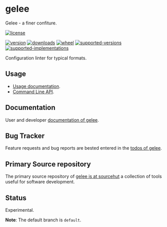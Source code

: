 # gelee

Gelee - a finer confiture.

[![license](https://img.shields.io/github/license/sthagen/solid-umbrella.svg?style=flat)](https://github.com/sthagen/solid-umbrella/blob/default/LICENSE)

[![version](https://img.shields.io/pypi/v/gelee.svg?style=flat)](https://pypi.python.org/pypi/gelee/)
[![downloads](https://img.shields.io/pypi/dm/gelee.svg?style=flat)](https://pypi.python.org/pypi/gelee/)
[![wheel](https://img.shields.io/pypi/wheel/gelee.svg?style=flat)](https://pypi.python.org/pypi/gelee/)
[![supported-versions](https://img.shields.io/pypi/pyversions/gelee.svg?style=flat)](https://pypi.python.org/pypi/gelee/)
[![supported-implementations](https://img.shields.io/pypi/implementation/gelee.svg?style=flat)](https://pypi.python.org/pypi/gelee/)

Configuration linter for typical formats.

## Usage

* [Usage documentation](https://codes.dilettant.life/docs/gelee/use).
* [Command Line API](https://codes.dilettant.life/docs/gelee/api).
## Documentation

User and developer [documentation of gelee](https://codes.dilettant.life/docs/gelee).

## Bug Tracker

Feature requests and bug reports are bested entered in the [todos of gelee](https://todo.sr.ht/~sthagen/gelee).
## Primary Source repository

The primary source repository of [gelee is at sourcehut](https://git.sr.ht/~sthagen/gelee)
a collection of tools useful for software development.

## Status

Experimental.

**Note**: The default branch is `default`.
